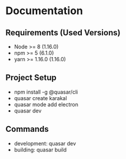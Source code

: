 # Documentation

## Requirements (Used Versions)
- Node >= 8 (1.16.0)
- npm >= 5 (6.1.0)
- yarn >= 1.16.0 (1.16.0)

## Project Setup
- npm install -g @quasar/cli
- quasar create karakal
- quasar mode add electron
- quasar dev

## Commands
- development: quasar dev
- building: quasar build
